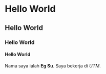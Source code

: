 # Hello World
## Hello World
### Hello World
#### Hello World

Nama saya ialah **Eg Su**. Saya bekerja di *UTM*.
